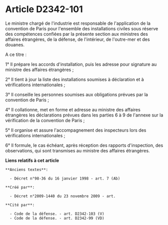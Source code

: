 # Article D2342-101

Le ministre chargé de l'industrie est responsable de l'application de la convention de Paris pour l'ensemble des
installations civiles sous réserve des compétences confiées par la présente section aux ministres des affaires étrangères, de
la défense, de l'intérieur, de l'outre-mer et des douanes.

A ce titre :

1° Il prépare les accords d'installation, puis les adresse pour signature au ministre des affaires étrangères ;

2° Il tient à jour la liste des installations soumises à déclaration et à vérifications internationales ;

3° Il conseille les personnes soumises aux obligations prévues par la convention de Paris ;

4° Il collationne, met en forme et adresse au ministre des affaires étrangères les déclarations prévues dans les parties 6 à
9 de l'annexe sur la vérification de la convention de Paris ;

5° Il organise et assure l'accompagnement des inspecteurs lors des vérifications internationales ;

6° Il formule, le cas échéant, après réception des rapports d'inspection, des observations, qui sont transmises au ministre
des affaires étrangères.

**Liens relatifs à cet article**

	**Anciens textes**:

	  - Décret n°98-36 du 16 janvier 1998 - art. 7 (Ab)

	**Créé par**:

	  - Décret n°2009-1440 du 23 novembre 2009 - art.

	**Cité par**:

	  - Code de la défense. - art. D2342-103 (V)
	  - Code de la défense. - art. D2342-99 (VD)
